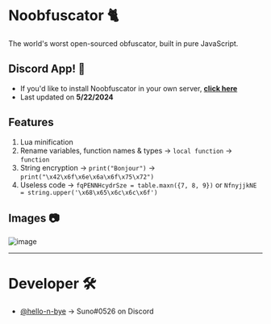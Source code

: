 # Noobfuscator 🐈
The world's worst open-sourced obfuscator, built in pure JavaScript.

## Discord App! 🤖
* If you'd like to install Noobfuscator in your own server, **[click here](https://discord.com/oauth2/authorize?client_id=1242984616558854154)**
* Last updated on **5/22/2024**

## Features
1. Lua minification
2. Rename variables, function names & types → `local function` → `function`
3. String encryption → `print("Bonjour")` → `print("\x42\x6f\x6e\x6a\x6f\x75\x72")`
4. Useless code → `fqPENNHcydrSze = table.maxn({7, 8, 9})` or `NfnyjjkNE = string.upper('\x68\x65\x6c\x6c\x6f')`

## Images 📷
![image](https://github.com/hello-n-bye/noobfuscator/assets/159689944/da029627-bddc-431f-b8da-751ac43a4545)



---

# Developer 🛠️
* [@hello-n-bye](https://github.com/hello-n-bye) → Suno#0526 on Discord
